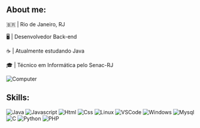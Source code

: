## **About me:**

🇧🇷 | Rio de Janeiro, RJ

🖥️ | Desenvolvedor Back-end

☕ | Atualmente estudando Java

🎓 | Técnico em Informática pelo Senac-RJ

![Computer](https://media3.giphy.com/media/v1.Y2lkPTc5MGI3NjExYnp5bm91dzZocHV0OTlkYmEzdDFqM2U1ZGM1NzBhdGV5b2puazhseCZlcD12MV9pbnRlcm5hbF9naWZfYnlfaWQmY3Q9Zw/cFdHXXm5GhJsc/giphy.webp)


## **Skills:**

![Java](https://img.shields.io/badge/-Java-fec703?logo=kofi&logoColor=000&style=for-the-badge)
![Javascript](https://img.shields.io/badge/-JavaScript-fec703?logo=javascript&logoColor=000&style=for-the-badge)
![Html](https://img.shields.io/badge/-html-fec703?logo=html5&logoColor=000&style=for-the-badge)
![Css](https://img.shields.io/badge/-css-fec703?logo=css3&logoColor=000&style=for-the-badge)
![Linux](https://img.shields.io/badge/-linux-fec703?logo=linux&logoColor=000&style=for-the-badge)
![VSCode](https://img.shields.io/badge/-Visual_Studio_Code-fec703?logo=visualstudiocode&logoColor=000&style=for-the-badge)
![Windows](https://img.shields.io/badge/-Windows-fec703?logo=Windows&logoColor=000&style=for-the-badge)
![Mysql](https://img.shields.io/badge/-Mysql-fec703?logo=mysql&logoColor=000&style=for-the-badge&labelColor=fec703)
![C](https://img.shields.io/badge/-C-fec703?logo=c&logoColor=000&style=for-the-badge&labelColor=fec703)
![Python](https://img.shields.io/badge/-Python-fec703?logo=python&logoColor=000&style=for-the-badge&labelColor=fec703)
![PHP](https://img.shields.io/badge/-PHP-fec703?logo=php&logoColor=000&style=for-the-badge&labelColor=fec703)
